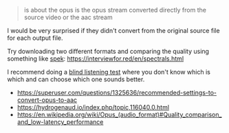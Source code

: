 > is about the opus is the opus stream converted directly from the source video or the aac stream

I would be very surprised if they didn't convert from the original source file for each output file.

Try downloading two different formats and comparing the quality using something like [spek](https://github.com/alexkay/spek): https://interviewfor.red/en/spectrals.html

I recommend doing a [blind listening test](https://hydrogenaud.io/index.php/topic,120166.0.html) where you don't know which is which and can choose which one sounds better.

- https://superuser.com/questions/1325636/recommended-settings-to-convert-opus-to-aac
- https://hydrogenaud.io/index.php/topic,116040.0.html
- https://en.wikipedia.org/wiki/Opus_(audio_format)#Quality_comparison_and_low-latency_performance
